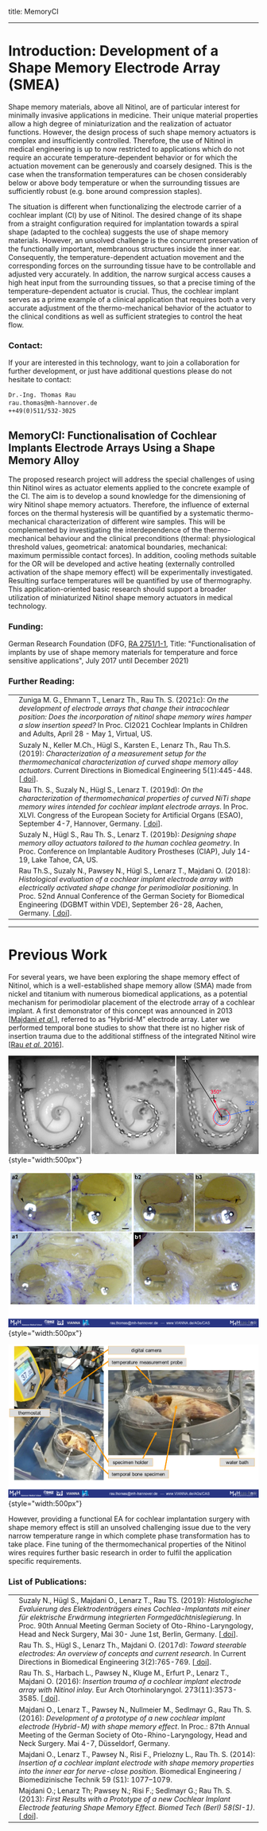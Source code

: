 title: MemoryCI

- - - 


# Introduction: Development of a Shape Memory Electrode Array (SMEA)

Shape memory materials, above all Nitinol, are of particular interest for minimally invasive applications in medicine. Their unique material properties allow a high degree of miniaturization and the realization of actuator functions. However, the design process of such shape memory actuators is complex and insufficiently controlled. Therefore, the use of Nitinol in medical engineering is up to now restricted to applications which do not require an accurate temperature-dependent behavior or for which the actuation movement can be generously and coarsely designed. This is the case when the transformation temperatures can be chosen considerably below or above body temperature or when the surrounding tissues are sufficiently robust (e.g. bone around compression staples).

The situation is different when functionalizing the electrode carrier of a cochlear implant (CI) by use of Nitinol. The desired change of its shape from a straight configuration required for implantation towards a spiral shape (adapted to the cochlea) suggests the use of shape memory materials. However, an unsolved challenge is the concurrent preservation of the functionally important, membranous structures inside the inner ear. Consequently, the temperature-dependent actuation movement and the corresponding forces on the surrounding tissue have to be controllable and adjusted very accurately. In addition, the narrow surgical access causes a high heat input from the surrounding tissues, so that a precise timing of the temperature-dependent actuator is crucial.  Thus, the cochlear implant serves as a prime example of a clinical application that requires both a very accurate adjustment of the thermo-mechanical behavior of the actuator to the clinical conditions as well as sufficient strategies to control the heat flow.

### Contact:
If your are interested in this technology, want to join a collaboration for further development, or just have additional questions please do not hesitate to contact:

    Dr.-Ing. Thomas Rau 	
    rau.thomas@mh-hannover.de
    ++49(0)511/532-3025

## MemoryCI: Functionalisation of Cochlear Implants Electrode Arrays Using a Shape Memory Alloy

The proposed research project will address the special challenges of using thin Nitinol wires as actuator elements applied to the concrete example of the CI. The aim is to develop a sound knowledge for the dimensioning of wiry Nitinol shape memory actuators. Therefore, the influence of external forces on the thermal hysteresis will be quantified by a systematic thermo-mechanical characterization of different wire samples. This will be complemented by investigating the interdependence of the thermo-mechanical behaviour and the clinical preconditions (thermal: physiological threshold values, geometrical: anatomical boundaries, mechanical: maximum permissible contact forces). In addition, cooling methods suitable for the OR will be developed and active heating (externally controlled activation of the shape memory effect) will be experimentally investigated. Resulting surface temperatures will be quantified by use of thermography. This application-oriented basic research should support a broader utilization of miniaturized Nitinol shape memory actuators in medical technology.

### Funding:
German Research Foundation (DFG, [RA 2751/1-1](https://gepris.dfg.de/gepris/projekt/316068314), Title: "Functionalisation of implants by use of shape memory materials for temperature and force sensitive applications", July 2017 until December 2021)

### Further Reading:

|  |       |
|-:|:------|
| [<span class="glyphicon glyphicon-file" aria-hidden="true"></span>](../publications/Zuniga2021c_CI2021_PosterMemoryCI.pdf) | Zuniga M. G., Ehmann T., Lenarz Th., Rau Th. S. (2021c): _On the development of electrode arrays that change their intracochlear position: Does the incorporation of nitinol shape memory wires hamper a slow insertion speed?_ In Proc. CI2021 Cochlear Implants in Children and Adults, April 28 - May 1, Virtual, US. |
| [<span class="glyphicon glyphicon-file" aria-hidden="true"></span>](https://www.degruyter.com/downloadpdf/j/cdbme.2019.5.issue-1/cdbme-2019-0112/cdbme-2019-0112.pdf)| Suzaly N., Keller M.Ch., Hügl S., Karsten E., Lenarz Th., Rau Th.S. (2019): _Characterization of a measurement setup for the thermomechanical characterization of curved shape memory alloy actuators_. Current Directions in Biomedical Engineering 5(1):445-448. \[[<span class="glyphicon glyphicon-link" aria-hidden="true"></span> doi](https://www.degruyter.com/downloadpdf/j/cdbme.2019.5.issue-1/cdbme-2019-0112/cdbme-2019-0112.pdf)\].|
| [<span class="glyphicon glyphicon-file" aria-hidden="true"></span>](../publications/Rau2019d_ESAOPoster_vfinal.pdf) | Rau Th. S., Suzaly N., Hügl S., Lenarz T. (2019d): _On the characterization of thermomechanical properties of curved NiTi shape memory wires intended for cochlear implant electrode arrays_. In Proc. XLVI. Congress of the European Society for Artificial Organs (ESAO), September 4-7, Hannover, Germany. \[[<span class="glyphicon glyphicon-link" aria-hidden="true"></span> doi](https://journals.sagepub.com/doi/pdf/10.1177/0391398819860985)\]. |
| [<span class="glyphicon glyphicon-file" aria-hidden="true"></span>](../publications/Suzaly2019_CIAPPoster.pdf) | Suzaly N., Hügl S., Rau Th. S., Lenarz T. (2019b): _Designing shape memory alloy actuators tailored to the human cochlea geometry_. In Proc. Conference on Implantable Auditory Prostheses (CIAP), July 14-19, Lake Tahoe, CA, US. |
| [<span class="glyphicon glyphicon-file" aria-hidden="true"></span>](https://www.degruyter.com/downloadpdf/j/cdbme.2018.4.issue-1/cdbme-2018-0036/cdbme-2018-0036.pdf)| Rau Th.S., Suzaly N., Pawsey N., Hügl S., Lenarz T., Majdani O. (2018): _Histological evaluation of a cochlear implant electrode array with electrically activated shape change for perimodiolar positioning_. In Proc. 52nd Annual Conference of the German Society for Biomedical Engineering (DGBMT within VDE), September 26-28, Aachen, Germany. \[[<span class="glyphicon glyphicon-link" aria-hidden="true"></span> doi](https://www.degruyter.com/downloadpdf/j/cdbme.2018.4.issue-1/cdbme-2018-0036/cdbme-2018-0036.pdf)\].|

- - -

# Previous Work

For several years, we have been exploring the shape memory effect of Nitinol, which is a well-established shape memory allow (SMA) made from nickel and titanium with numerous biomedical applications, as a potential mechanism for perimodiolar placement of the electrode array of a cochlear implant. A first demonstrator of this concept was announced in 2013 \[[Majdani _et al._](https://www.degruyter.com/downloadpdf/j/bmte.2013.58.issue-s1-A/bmt-2013-4002/bmt-2013-4002.pdf)\], referred to as "Hybrid-M" electrode array. Later we performed temporal bone studies to show that there ist no higher risk of insertion trauma due to the additional stiffness of the integrated Nitinol wire \[[Rau _et al._ 2016](../publications/Rau2016_Hybrid-M_InsTrauma_v4_Rev2_v1_clean.pdf)]\. 

![Picture showing Hybrid-M prototype inside artificial cochlear model](memoryci/MemoryCI_Rau2016_HybridM.jpg){style="width:500px"}

![Pictures showing no insertion trauma when using an electrode array equipped with an additional Nitinol wire.](memoryci/MemoryCI_Histo_Rau2016.jpg "Histological evaluation of an electrode array equipped with an additional Nitinol wire"){style="width:500px"}

![Picture showing experimental Setup](memoryci/MemoryCI_Rau2016_Setup.jpg "Setup for temporal bone experiments at simulated body temperature"){style="width:500px"}

However, providing a functional EA for cochlear implantation surgery with shape memory effect is still an unsolved challenging issue due to the very narrow temperature range in which complete phase transformation has to take place. Fine tuning of the thermomechanical properties of the Nitinol wires requires further basic research in order to fulfil the application specific requirements.

### List of Publications:

|  |       |
|-:|:------|
| | Suzaly N., Hügl S., Majdani O., Lenarz T., Rau TS. (2019): _Histologische Evaluierung des Elektrodenträgers eines Cochlea-Implantats mit einer für elektrische Erwärmung integrierten Formgedächtnislegierung_. In Proc. 90th Annual Meeting German Society of Oto-Rhino-Laryngology, Head and Neck Surgery, Mai 30- June 1st, Berlin, Germany. \[[<span class="glyphicon glyphicon-link" aria-hidden="true"></span> doi](https://www.thieme-connect.de/products/ejournals/abstract/10.1055/s-0039-1686520)\].|
| [<span class="glyphicon glyphicon-file" aria-hidden="true"></span>](https://www.degruyter.com/downloadpdf/j/cdbme.2017.3.issue-2/cdbme-2017-0161/cdbme-2017-0161.pdf) | Rau Th. S., Hügl S., Lenarz Th., Majdani O. (2017d): _Toward steerable electrodes: An overview of concepts and current research_. In Current Directions in Biomedical Engineering  3(2):765-769. \[[<span class="glyphicon glyphicon-link" aria-hidden="true"></span> doi](https://doi.org/10.1515/cdbme-2017-0161)\].|
| [<span class="glyphicon glyphicon-file" aria-hidden="true"></span>](../publications/Rau2016_Hybrid-M_InsTrauma_v4_Rev2_v1_clean.pdf)  | Rau Th. S., Harbach L., Pawsey N., Kluge M., Erfurt P., Lenarz T., Majdani O. (2016): _Insertion trauma of a cochlear implant electrode array with Nitinol inlay._ Eur Arch Otorhinolaryngol. 273(11):3573-3585. \[[<span class="glyphicon glyphicon-link" aria-hidden="true"></span> doi](https://doi.org/10.1007/s00405-016-3955-z)\].|
|   | Majdani O., Lenarz T., Pawsey N., Nullmeier M., Sedlmayr G., Rau Th. S. (2016): _Development of a prototype of a new cochlear implant electrode (Hybrid-M) with shape memory effect_. In Proc.: 87th Annual Meeting of the German Society of Oto-Rhino-Laryngology, Head and Neck Surgery. Mai 4-7, Düsseldorf, Germany.|
|   | Majdani O., Lenarz T., Pawsey N., Risi F., Prielozny L., Rau Th. S. (2014): _Insertion of a cochlear implant electrode with shape memory properties into the inner ear for nerve-close position_. Biomedical Engineering / Biomedizinische Technik 59 (S1): 1077–1079. |
|   | Majdani O.; Lenarz Th; Pawsey N.; Risi F.; Sedlmayr G.; Rau Th. S. (2013): _First Results with a Prototype of a new Cochlear Implant Electrode featuring Shape Memory Effect. Biomed Tech (Berl) 58(SI-1)_. \[[<span class="glyphicon glyphicon-link" aria-hidden="true"></span> doi](https://www.degruyter.com/downloadpdf/j/bmte.2013.58.issue-s1-A/bmt-2013-4002/bmt-2013-4002.pdf)\].|

